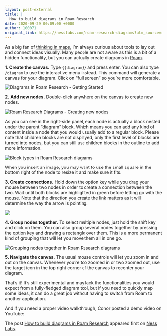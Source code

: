 ```yaml
---
layout: post-external
title: |
  How to build diagrams in Roam Research
date: 2020-09-29 00:09:00 +0000
author: 100071
original_link: https://nesslabs.com/roam-research-diagrams?utm_source=rss&utm_medium=rss&utm_campaign=roam-research-diagrams
---
```


As a big fan of [thinking in maps](https://nesslabs.com/thinking-in-maps), I’m always curious about tools to lay out and connect ideas visually. Many people are not aware as this is a bit of a hidden functionality, but you can actually create diagrams in [Roam](https://nesslabs.com/tag/roam).

**1. Create the canvas.** Type <!-- {% raw %} -->`{{diagram}}`<!-- {% endraw %} --> and press enter. You can also type `/diagram` to use the interactive menu instead. This command will generate a canvas for your diagram. Click on “full screen” so you’re more comfortable.

![Diagrams in Roam Research - Getting Started](https://nesslabs.com/wp-content/uploads/2020/09/roam-diagrams-full-screen.png)

**2.**  **Add new nodes.** Double-click anywhere on the canvas to create new nodes.

![Roam Research Diagrams - Creating new nodes](https://nesslabs.com/wp-content/uploads/2020/09/roam-diagrams-new-nodes-1024x596.png)

As you can see in the right-side panel, each node is actually a block nested under the parent “diagram” block. Which means you can add any kind of content inside a node that you would usually add to a regular block. Please note that children blocks are not displayed, only the first level of blocks are turned into nodes, but you can still use children blocks in the outline to add more information.

![Block types in Roam Research diagrams](https://nesslabs.com/wp-content/uploads/2020/09/roam-diagrams-block-types-1024x593.png)

When you insert an image, you may want to use the small square in the bottom right of the node to resize it and make sure it fits.

**3. Create connections.** Hold down the option key while you drag your mouse between two nodes in order to create a connection between the two. Wait until both blocks are highlighted in green before letting go with the mouse. Note that the direction you create the link matters as it will determine the way the arrow is pointing.

![](https://nesslabs.com/wp-content/uploads/2020/09/roam-diagrams-arrows-1024x594.png)

**4. Group nodes together.** To select multiple nodes, just hold the shift key and click on them. You can also group several nodes together by pressing the option key and drawing a rectangle over them. This is a more permanent kind of grouping that will let you move them all in one go.

![Grouping nodes together in Roam Research diagrams](https://nesslabs.com/wp-content/uploads/2020/09/roam-diagrams-grouping-1024x593.png)

**5. Navigate the canvas.** The usual mouse controls will let you zoom in and out on the canvas. Whenever you’re too zoomed in or two zoomed out, use the target icon in the top right corner of the canvas to recenter your diagram.

That’s it! It’s still experimental and may lack the functionalities you would expect from a fully-fledged diagram tool, but if you need to quickly map some ideas, it can do a great job without having to switch from Roam to another application.

And if you need a proper video walkthrough, Conor posted a demo video on YouTube:

The post [How to build diagrams in Roam Research](https://nesslabs.com/roam-research-diagrams) appeared first on [Ness Labs](https://nesslabs.com).
